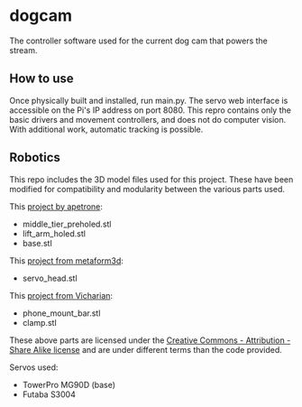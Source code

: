 # dogcam

The controller software used for the current dog cam that powers the stream.

## How to use

Once physically built and installed, run main.py. The servo web interface is accessible on the Pi's IP address on port 8080. This repro contains only the basic drivers and movement controllers, and does not do computer vision. With additional work, automatic tracking is possible.

## Robotics

This repo includes the 3D model files used for this project. These have been modified for compatibility and modularity between the various parts used. 

This [project by apetrone](https://www.thingiverse.com/thing:242438): 

* middle_tier_preholed.stl
* lift_arm_holed.stl
* base.stl

This [project from metaform3d](https://www.thingiverse.com/thing:207404):

* servo_head.stl

This [project from Vicharian](https://www.thingiverse.com/thing:3317345):

* phone_mount_bar.stl
* clamp.stl

These above parts are licensed under the [Creative Commons - Attribution - Share Alike license](https://creativecommons.org/licenses/by-sa/3.0/) and are under different terms than the code provided.

Servos used:

* TowerPro MG90D (base)
* Futaba S3004
